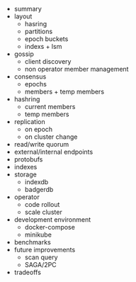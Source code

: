 - summary
- layout
  - hasring
  - partitions
  - epoch buckets
  - indexs + lsm
- gossip
  - client discovery
  - non operator member management
- consensus
  - epochs
  - members + temp members
- hashring
  - current members
  - temp members
- replication
  - on epoch
  - on cluster change
- read/write quorum
- external/internal endpoints
- protobufs
- indexes
- storage
  - indexdb
  - badgerdb
- operator
  - code rollout
  - scale cluster
- development environment
  - docker-compose
  - minikube
- benchmarks
- future improvements
  - scan query
  - SAGA/2PC
- tradeoffs
